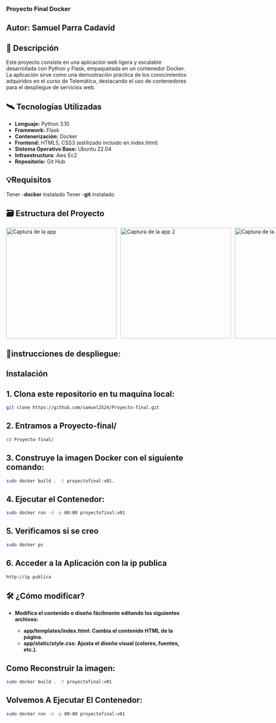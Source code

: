 ### Proyecto Final Docker
## Autor: Samuel Parra Cadavid
## 📌 Descripción

Este proyecto consiste en una aplicación web ligera y escalable desarrollada con Python y Flask, empaquetada en un contenedor Docker. La aplicación sirve como una demostración práctica de los conocimientos adquiridos en el curso de Telemática, destacando el uso de contenedores para el despliegue de servicios web.
## 🛰️ Tecnologías Utilizadas

- **Lenguaje:** Python 3.10
- **Framework:** Flask
- **Contenerización:** Docker
- **Frontend:** HTML5, CSS3 (estilizado incluido en index.html)
- **Sistema Operativo Base:** Ubuntu 22.04
- **Infraestructura:** Aws Ec2
- **Repositorio:** Git Hub

## 💡Requisitos

Tener -**docker** instalado
Tener -**git**  instalado

## 🗃️ Estructura del Proyecto
<div style="display: flex; gap: 10px;">
    <img src="https://i.imgur.com/Gu0Wiyj.png" alt="Captura de la app" width="300"/>
    <img src="https://i.imgur.com/liisb4c.png" alt="Captura de la app 2" width="300"/>
    <img src="https://i.imgur.com/j72Zbx2.png" alt="Captura de la app 3" width="300"/>
</div>


## 🔧instrucciones de despliegue:
## Instalación

## 1. Clona este repositorio en tu maquina local:
```bash
git clone https://github.com/samuel2524/Proyecto-final.git
```

## 2. Entramos a Proyecto-final/
```bash
cd Proyecto-final/
```

## 3. Construye la imagen Docker con el siguiente comando:
```bash
sudo docker build . -t proyectofinal:v01.
```

## 4. Ejecutar el Contenedor:

```bash
sudo docker run -d -p 80:80 proyectofinal:v01
```

## 5. Verificamos si se creo

```bash
sudo docker ps
```
## 6. Acceder a la Aplicación con la ip publica

```bash
http://ip publica
```

## 🛠️ ¿Cómo modificar?

- **Modifica el contenido o diseño fácilmente editando los siguientes archivos:**

    - **app/templates/index.html: Cambia el contenido HTML de la página.**
    - **app/static/style.css: Ajusta el diseño visual (colores, fuentes, etc.).**

## Como Reconstruir la imagen:

```bash
sudo docker build . -t proyectofinal:v01
```

## Volvemos A Ejecutar El Contenedor:

```bash
sudo docker run -d -p 80:80 proyectofinal:v01
```
